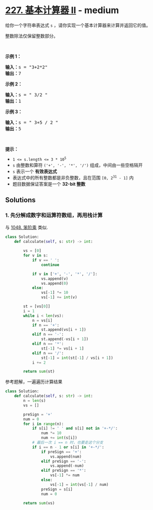 # [227. 基本计算器 II](https://leetcode-cn.com/problems/basic-calculator-ii/) - medium

<p>给你一个字符串表达式 <code>s</code> ，请你实现一个基本计算器来计算并返回它的值。</p>

<p>整数除法仅保留整数部分。</p>

<div class="original__bRMd">
<div>
<p> </p>

<p><strong>示例 1：</strong></p>

<pre>
<strong>输入：</strong>s = "3+2*2"
<strong>输出：</strong>7
</pre>

<p><strong>示例 2：</strong></p>

<pre>
<strong>输入：</strong>s = " 3/2 "
<strong>输出：</strong>1
</pre>

<p><strong>示例 3：</strong></p>

<pre>
<strong>输入：</strong>s = " 3+5 / 2 "
<strong>输出：</strong>5
</pre>

<p> </p>

<p><strong>提示：</strong></p>

<ul>
	<li><code>1 <= s.length <= 3 * 10<sup>5</sup></code></li>
	<li><code>s</code> 由整数和算符 <code>('+', '-', '*', '/')</code> 组成，中间由一些空格隔开</li>
	<li><code>s</code> 表示一个 <strong>有效表达式</strong></li>
	<li>表达式中的所有整数都是非负整数，且在范围 <code>[0, 2<sup>31</sup> - 1]</code> 内</li>
	<li>题目数据保证答案是一个 <strong>32-bit 整数</strong></li>
</ul>
</div>
</div>


## Solutions

### 1. 先分解成数字和运算符数组，再用栈计算

与 [1048. 笨阶乘](./1048-clumsy-factorial.md) 类似.

```py
class Solution:
    def calculate(self, s: str) -> int:
        
        vs = [0]
        for v in s:
            if v == ' ':
                continue

            if v in ['+', '-', '*', '/']:
                vs.append(v)
                vs.append(0)
            else:
                vs[-1] *= 10
                vs[-1] += int(v)

        st = [vs[0]]
        i = 1
        while i < len(vs):
            n = vs[i]
            if n == '+':
                st.append(vs[i + 1])
            elif n == '-':
                st.append(-vs[i + 1])
            elif n == '*':
                st[-1] *= vs[i + 1]
            elif n == '/':
                st[-1] = int(st[-1] / vs[i + 1])
            i += 2

        return sum(st)
```

参考题解，一遍遍历计算结果

```py
class Solution:
    def calculate(self, s: str) -> int:
        n = len(s)
        vs = []

        preSign = '+'
        num = 0
        for i in range(n):
            if s[i] != ' ' and s[i] not in '+-*/':
                num *= 10
                num += int(s[i])
            # 最后一次 i == n 时，也要走这个分支
            if i == n - 1 or s[i] in '+-*/':
                if preSign == '+':
                    vs.append(num)
                elif preSign == '-':
                    vs.append(-num)
                elif preSign == '*':
                    vs[-1] *= num
                else:
                    vs[-1] = int(vs[-1] / num)
                preSign = s[i]
                num = 0

        return sum(vs)

```